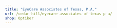 ```yaml
---
title: "EyeCare Associates of Texas, P.A."
url: /cedar-hill/eyecare-associates-of-texas-p-a/
shop: Optiker
---
```

